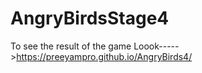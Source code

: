 # AngryBirdsStage4
To see the result of the game Loook----->https://preeyampro.github.io/AngryBirds4/
